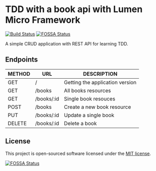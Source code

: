 # TDD with a book api with Lumen Micro Framework

[![Build Status](https://travis-ci.org/marufmax/tdd-lumen-api.svg)](https://travis-ci.org/marufmax/tdd-lumen-api)
[![FOSSA Status](https://app.fossa.io/api/projects/git%2Bgithub.com%2Fmarufmax%2Ftdd-lumen-api.svg?type=shield)](https://app.fossa.io/projects/git%2Bgithub.com%2Fmarufmax%2Ftdd-lumen-api?ref=badge_shield)


A simple CRUD application with REST API for learning TDD.

## Endpoints

| METHOD | URL        | DESCRIPTION                     |
| ------ | ---------- | ------------------------------- |
| GET    | /          | Getting the application version |
| GET    | /books     | All books resources             |
| GET    | /books/:id | Single book resouces            |
| POST   | /books     | Create a new book resource      |
| PUT    | /books/:id | Update a single book            |
| DELETE | /books/:id | Delete a book                   |


## License

This project is open-sourced software licensed under the [MIT license](https://opensource.org/licenses/MIT).


[![FOSSA Status](https://app.fossa.io/api/projects/git%2Bgithub.com%2Fmarufmax%2Ftdd-lumen-api.svg?type=large)](https://app.fossa.io/projects/git%2Bgithub.com%2Fmarufmax%2Ftdd-lumen-api?ref=badge_large)
